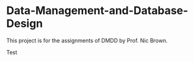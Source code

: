 # Data-Management-and-Database-Design
This project is for the assignments of DMDD by Prof. Nic Brown.

Test 